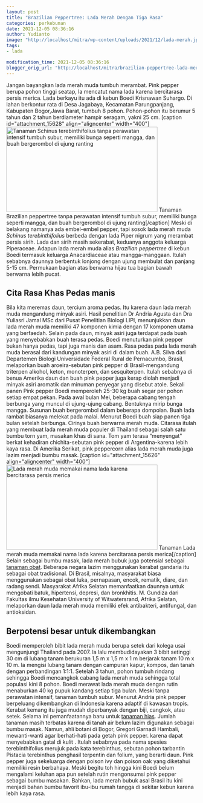 ```yaml
---
layout: post
title: "Brazilian Peppertree: Lada Merah Dengan Tiga Rasa"
categories: perkebunan
date: 2021-12-05 08:36:16
author: Yudianto
image: "http://localhost/mitra/wp-content/uploads/2021/12/lada-merah.jpg"
tags:
- lada

modification_time: 2021-12-05 08:36:16
blogger_orig_url: "http://localhost/mitra/brazilian-peppertree-lada-merah.html"
---
```


Jangan bayangkan lada merah muda tumbuh merambat. Pink pepper berupa pohon tinggi seatap, la mencatut nama lada karena bercitarasa persis merica.
Lada berkayu itu ada di kebun Boedi Krisnawan Suhargo. Di lahan berkontur rata di Desa Jagabaya, Kecamatan Parungpanjang, Kabupaten Bogor,Jawa Barat, tumbuh 8 pohon. Pohon-pohon itu berumur 5 tahun dan 2 tahun berdiameter hampir seragam, yakni 25 cm.
[caption id="attachment_15628" align="aligncenter" width="400"]<a href="http://127.0.0.1/mitra/wp-content/uploads/2021/12/Schinus-terebinthifolius.jpg"><img class="wp-image-15628 size-medium" src="http://127.0.0.1/mitra/wp-content/uploads/2021/12/Schinus-terebinthifolius-400x225.jpg" alt="Tanaman Schinus terebinthifolius tanpa perawatan intensif tumbuh subur, memiliki bunga seperti mangga, dan buah bergerombol di ujung ranting" width="400" height="225" /></a> Tanaman Brazilian peppertree tanpa perawatan intensif tumbuh subur, memiliki bunga seperti mangga, dan buah bergerombol di ujung ranting[/caption]
Meski di belakang namanya ada embel-embel pepper, tapi sosok lada merah muda <em>Schinus terebinthifolius</em> berbeda dengan lada Piper nigrum yang merambat persis sirih. Lada dan sirih masih sekerabat, keduanya anggota keluarga Piperaceae.
Adapun lada merah muda alias <em>Brazilian peppertree</em> di kebun Boedi termasuk keluarga Anacardiaceae atau mangga-manggaan. Itulah sebabnya daunnya berbentuk lonjong dengan ujung membulat dan panjang 5-15 cm. Permukaan bagian atas berwarna hijau tua bagian bawah berwarna lebih pucat.
<h2 id="Tanah">Cita Rasa Khas Pedas manis</h2>
Bila kita meremas daun, tercium aroma pedas. Itu karena daun lada merah muda mengandung minyak asiri. Hasil penelitian Dr Andria Agusta dan Dra Yuliasri Jamal MSc dari Pusat Penelitian Biologi LIPI, menunjukkan daun lada merah muda memiliki 47 komponen kimia dengan 17 komponen utama yang berfaedah.
Selain pada daun, minyak asiri juga terdapat pada buah yang menyebabkan buah terasa pedas. Boedi menuturkan pink pepper bukan hanya pedas, tapi juga manis dan asam.
Rasa pedas pada lada merah muda berasal dari kandungan minyak asiri di dalam buah. A.B. Silva dari Departemen Biologi Universidade Federal Rural de Pernacumbo, Brasil, melaporkan buah aroeira-sebutan pink pepper di Brasil-mengandung triterpen alkohol, keton, monoterpen, dan sesquiterpen.
Itulah sebabnya di benua Amerika daun dan buah pink pepper juga kerap diolah menjadi minyak asiri aromatik dan minuman penyegar yang disebut atole.
Sekali panen Pink pepper Boedi memperoleh 25-30 kg buah segar per pohon setiap empat pekan. Pada awal bulan Mei, beberapa cabang tengah berbunga yang muncul di ujung-ujung cabang. Bentuknya mirip bunga mangga. Susunan buah bergerombol dalam beberapa dompolan. Buah lada rambat biasanya melekat pada malai.
Menurut Boedi buah siap panen tiga bulan setelah berbunga. Cirinya buah berwarna merah muda. Citarasa itulah yang membuat lada merah muda populer di Thailand sebagai salah satu bumbu torn yam, masakan khas di sana.
Tom yam terasa “menyengat" berkat kehadiran chichita-sebutan pink pepper di Argentina-karena lebih kaya rasa. Di Amerika Serikat, pink peppercorn alias lada merah muda juga lazim menjadi bumbu masak.
[caption id="attachment_15626" align="aligncenter" width="400"]<a href="http://127.0.0.1/mitra/wp-content/uploads/2021/12/Brazilian-peppertree.jpg"><img class="wp-image-15626 size-medium" src="http://127.0.0.1/mitra/wp-content/uploads/2021/12/Brazilian-peppertree-400x225.jpg" alt="Lada merah muda memakai nama lada karena bercitarasa persis merica" width="400" height="225" /></a> Tanaman Lada merah muda memakai nama lada karena bercitarasa persis merica[/caption]
Selain sebagai bumbu masak, lada merah bubuk juga potensial sebagai <a class="wpil_keyword_link " title="tanaman obat" href="http://127.0.0.1/mitra/kesehatan" data-wpil-keyword-link="linked">tanaman obat</a>. Beberapa negara lazim menggunakan kerabat gandaria itu sebagai obat tradisional. Di Brasil, misalnya, masyarakat biasa menggunakan sebagai obat luka, pernapasan, encok, rematik, diare, dan radang sendi.
Masyarakat Afrika Selatan memanfaatkan daunnya untuk mengobati batuk, hipertensi, depresi, dan bronkhitis. M. Gundiza dari Fakultas ilmu Kesehatan University of Witwatersrand, Afrika Selatan, melaporkan daun lada merah muda memiliki efek antibakteri, antifungal, dan antioksidan.
<h2 id="Berpotensi">Berpotensi besar untuk dikembangkan</h2>
Boedi memperoleh bibit lada merah muda berupa setek dari kolega usai mengunjungi Thailand pada 2007. la lalu membudidayakan 3 bibit setinggi 30 cm di lubang tanam berukuran 1,5 m x 1,5 m x 1 m berjarak tanam 10 m x 10 m.
la mengisi lubang tanam dengan campuran kapur, kompos, dan tanah dengan perbandingan 1:1:1. Setelah 3 tahun, pohon tumbuh rindang sehingga Boedi mencangkok cabang lada merah muda sehingga total populasi kini 8 pohon.
Boedi merawat lada merah muda dengan rutin menaburkan 40 kg pupuk kandang setiap tiga bulan. Meski tanpa perawatan intensif, tanaman tumbuh subur. Menurut Andria pink pepper berpeluang dikembangkan di Indonesia karena adaptif di kawasan tropis.
Kerabat kemang itu juga mudah diperbanyak dengan biji, cangkok, atau setek. Selama ini pemanfaatannya baru untuk <a class="wpil_keyword_link " title="tanaman hias" href="http://127.0.0.1/mitra/tanaman-hias" data-wpil-keyword-link="linked">tanaman hias</a>. Jumlah tanaman masih terbatas karena di tanah air belum lazim digunakan sebagai bumbu masak.
Namun, ahli botani di Bogor, Gregori Garnadi Hambali, mewanti-wanti agar berhati-hati pada getah pink pepper. karena dapat menyebabkan gatal di kulit .
Itulah sebabnya pada nama spesies terebinthifolius merujuk pada kata terebinthus, sebutan pohon tarbantin Pistacia terebinthus penghasil terpentin dan folium, yang berarti daun. Pink pepper juga sekeluarga dengan poison ivy dan poison oak yang diketahui memiliki resin berbahaya.
Meski begitu toh hingga kini Boedi belum mengalami keluhan apa pun setelah rutin mengonsumsi pink pepper sebagai bumbu masakan. Bahkan, lada merah bubuk asal Brasil itu kini menjadi bahan bumbu favorit ibu-ibu rumah tangga di sekitar kebun karena lebih kaya rasa.
